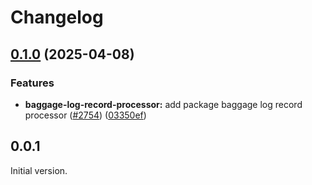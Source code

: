 # Changelog

## [0.1.0](https://github.com/open-telemetry/opentelemetry-js-contrib/compare/baggage-log-record-processor-v0.0.1...baggage-log-record-processor-v0.1.0) (2025-04-08)


### Features

* **baggage-log-record-processor:** add package baggage log record processor ([#2754](https://github.com/open-telemetry/opentelemetry-js-contrib/issues/2754)) ([03350ef](https://github.com/open-telemetry/opentelemetry-js-contrib/commit/03350efea65a9c13dcb32d01fc9d41b008723152))

## 0.0.1

Initial version.
